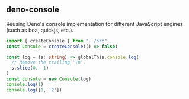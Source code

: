 ## deno-console
Reusing Deno's console implementation for different JavaScript engines (such as boa, quickjs, etc.).

```ts
import { createConsole } from "../src"
const Console = createConsole(() => false)

const log = (s: string) => globalThis.console.log(
  // Remove the trailing '\n'.
  s.slice(0, -1)
)
const console = new Console(log)
console.log(1)
console.log([1, '2'])
```